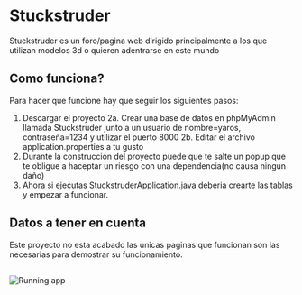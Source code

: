 # Stuckstruder
Stuckstruder es un foro/pagina web dirigido principalmente a los que utilizan modelos 3d o quieren adentrarse en este mundo

## Como funciona?
Para hacer que funcione hay que seguir los siguientes pasos:
1. Descargar el proyecto
2a. Crear una base de datos en phpMyAdmin llamada Stuckstruder junto a un usuario de nombre=yaros, contraseña=1234 y utilizar el puerto 8000
2b. Editar el archivo application.properties a tu gusto
3. Durante la construcción del proyecto puede que te salte un popup que te obligue a haceptar un riesgo con una dependencia(no causa ningun daño)
4. Ahora si ejecutas StuckstruderApplication.java deberia crearte las tablas y empezar a funcionar.

## Datos a tener en cuenta
Este proyecto no esta acabado las unicas paginas que funcionan son las necesarias para demostrar su funcionamiento.

##
![Running app](StuckstruderEntidadRelacion.png)
